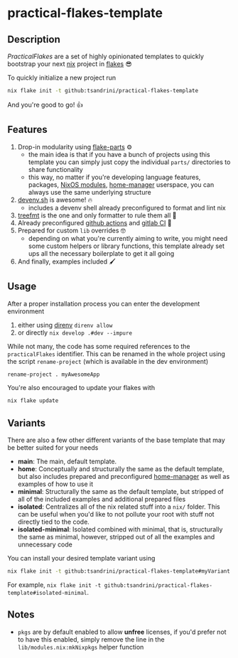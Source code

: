 # practical-flakes-template

## Description

_PracticalFlakes_ are a set of highly opinionated templates to quickly bootstrap
your next [nix](https://github.com/NixOS/nix) project in
[flakes](https://nixos.wiki/wiki/Flakes) 😎

To quickly initialize a new project run

```bash
nix flake init -t github:tsandrini/practical-flakes-template
```

And you're good to go! 👍

## Features

1. Drop-in modularity using
   [flake-parts](https://github.com/hercules-ci/flake-parts) ⚙️
   - the main idea is that if you have a bunch of projects using this template you
     can simply just copy the individual `parts/` directories to share functionality
   - this way, no matter if you're developing language features, packages,
     [NixOS modules](https://nixos.wiki/wiki/NixOS_Modules),
     [home-manager](https://github.com/nix-community/home-manager) userspace,
     you can always use the same underlying structure
2. [devenv.sh](https://github.com/cachix/devenv) is awesome! 🔥
   - includes a devenv shell already preconfigured to format and lint nix
3. [treefmt](https://github.com/numtide/treefmt) is the one and only formatter
   to rule them all 🙏
4. Already preconfigured [github actions](https://docs.github.com/en/actions)
   and [gitlab CI](https://docs.gitlab.com/ee/ci/) 💪
5. Prepared for custom `lib` overrides 🤓
   - depending on what you're currently aiming to write, you might need some
     custom helpers or library functions, this template
     already set ups all the necessary boilerplate to get it all going
6. And finally, examples included 🖌️

## Usage

After a proper installation process you can enter the development environment

1. either using [direnv](https://github.com/direnv/direnv) `direnv allow`
2. or directly `nix develop .#dev --impure`

While not many, the code has some required references to the `practicalFlakes`
identifier. This can be renamed in the whole project using the script
`rename-project` (which is available in the dev environment)

```bash
rename-project . myAwesomeApp
```

You're also encouraged to update your flakes with

```bash
nix flake update
```

## Variants

There are also a few other different variants of the base template that may
be better suited for your needs

- **main**: The main, default template.
- **home**: Conceptually and structurally the same as the default template, but
  also includes prepared and preconfigured
  [home-manager](https://github.com/nix-community/home-manager) as well as
  examples of how to use it
- **minimal**: Structurally the same as the default template, but stripped of all
  of the included examples and additional prepared files
- **isolated**: Centralizes all of the nix related stuff into a `nix/` folder.
  This can be useful when you'd like to not pollute your root with stuff not
  directly tied to the code.
- **isolated-minimal**: Isolated combined with minimal, that is, structurally the
  same as minimal, however, stripped out of all the examples and unnecessary code

You can install your desired template variant using

```bash
nix flake init -t github:tsandrini/practical-flakes-template#myVariant
```

For example,
`nix flake init -t github:tsandrini/practical-flakes-template#isolated-minimal`.

## Notes

- `pkgs` are by default enabled to allow **unfree** licenses, if you'd prefer not
  to have this enabled, simply remove the line in the `lib/modules.nix:mkNixpkgs`
  helper function
